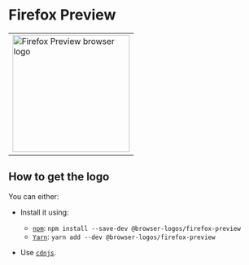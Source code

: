 Firefox Preview
===============

<!-- markdownlint-disable line-length no-inline-html -->
<table>
    <tr height=240>
        <td>
            <a href="https://github.com/alrra/browser-logos/tree/f806fb69963f31b7ead9a765ca4579ebb16d838f/src/firefox-preview">
                <img width=230 src="https://raw.githubusercontent.com/alrra/browser-logos/f806fb69963f31b7ead9a765ca4579ebb16d838f/src/firefox-preview/firefox-preview.svg?sanitize=true" alt="Firefox Preview browser logo">
            </a>
        </td>
    </tr>
</table>
<!-- markdownlint-enable line-length no-inline-html -->

How to get the logo
-------------------

You can either:

* Install it using:

  * [`npm`][npm]: `npm install --save-dev @browser-logos/firefox-preview`
  * [`Yarn`][yarn]: `yarn add --dev @browser-logos/firefox-preview`

* Use [`cdnjs`][cdnjs].

<!-- Link labels: -->

[cdnjs]: https://cdnjs.com/libraries/browser-logos
[npm]: https://www.npmjs.com/
[yarn]: https://yarnpkg.com/
